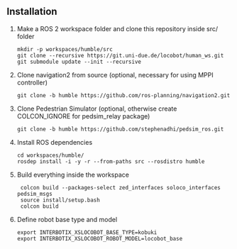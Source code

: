 ## Installation
1. Make a ROS 2 workspace folder and clone this repository inside src/ folder
    ```
    mkdir -p workspaces/humble/src
    git clone --recursive https://git.uni-due.de/locobot/human_ws.git
    git submodule update --init --recursive
    ```
2. Clone navigation2 from source (optional, necessary for using MPPI controller)
    ```
    git clone -b humble https://github.com/ros-planning/navigation2.git
    ```

3. Clone Pedestrian Simulator (optional, otherwise create COLCON_IGNORE for pedsim_relay package)
    ```
    git clone -b humble https://github.com/stephenadhi/pedsim_ros.git
    ```
4. Install ROS dependencies
    ```
    cd workspaces/humble/
    rosdep install -i -y -r --from-paths src --rosdistro humble
    ```

5. Build everything inside the workspace
   ```
    colcon build --packages-select zed_interfaces soloco_interfaces pedsim_msgs
    source install/setup.bash
    colcon build
   ```

6. Define robot base type and model
   ```
   export INTERBOTIX_XSLOCOBOT_BASE_TYPE=kobuki
   export INTERBOTIX_XSLOCOBOT_ROBOT_MODEL=locobot_base
